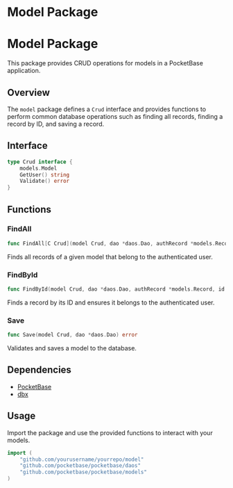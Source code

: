 # Model Package

# Model Package

This package provides CRUD operations for models in a PocketBase application.

## Overview

The `model` package defines a `Crud` interface and provides functions to perform common database operations such as finding all records, finding a record by ID, and saving a record.

## Interface

```go
type Crud interface {
    models.Model
    GetUser() string
    Validate() error
}
```

## Functions

### FindAll

```go
func FindAll[C Crud](model Crud, dao *daos.Dao, authRecord *models.Record) ([]C, error)
```

Finds all records of a given model that belong to the authenticated user.

### FindById

```go
func FindById(model Crud, dao *daos.Dao, authRecord *models.Record, id string) error
```

Finds a record by its ID and ensures it belongs to the authenticated user.

### Save

```go
func Save(model Crud, dao *daos.Dao) error
```

Validates and saves a model to the database.

## Dependencies

- [PocketBase](https://github.com/pocketbase/pocketbase)
- [dbx](https://github.com/pocketbase/dbx)

## Usage

Import the package and use the provided functions to interact with your models.

```go
import (
    "github.com/yourusername/yourrepo/model"
    "github.com/pocketbase/pocketbase/daos"
    "github.com/pocketbase/pocketbase/models"
)
```
